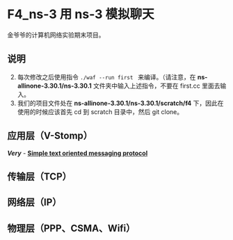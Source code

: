 # F4_ns-3 用 ns-3 模拟聊天

金爷爷的计算机网络实验期末项目。

## 说明

2. 每次修改之后使用指令 `./waf --run first ` 来编译。（请注意，在 **ns-allinone-3.30.1/ns-3.30.1** 文件夹中输入上述指令，不要在 first.cc 里面去输入。
2. 我们的项目文件处在 **ns-allinone-3.30.1/ns-3.30.1/scratch/f4** 下，因此在使用的时候应该首先 cd 到 scratch 目录中，然后 git clone。

## 应用层（V-Stomp）

***Very*** - **[Simple text oriented messaging protocol](http://stomp.github.com/ )**



## 传输层（TCP）



## 网络层（IP）



## 物理层（PPP、CSMA、Wifi）



 
